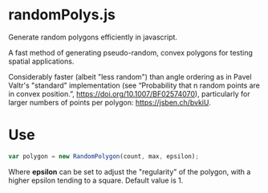# randomPolys.js
Generate random polygons efficiently in javascript. 

A fast method of generating pseudo-random, convex polygons for testing spatial applications.

Considerably faster (albeit "less random") than angle ordering as in Pavel Valtr's "standard" implementation (see “Probability that n random points are in convex position.”, https://doi.org/10.1007/BF02574070), particularly for larger numbers of points per polygon: https://jsben.ch/bvkiU.


# Use
```javascript
var polygon = new RandomPolygon(count, max, epsilon);
```
Where <strong>epsilon</strong> can be set to adjust the "regularity" of the polygon, with a higher epsilon tending to a square. Default value is 1.
